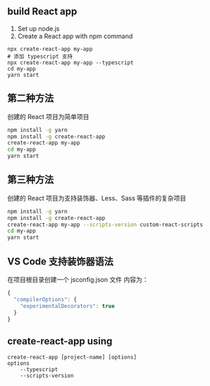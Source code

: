 ## build React app
1. Set up node.js
2. Create a React app with npm command
```shell
npx create-react-app my-app
# 添加 typescript 支持
npx create-react-app my-app --typescript
cd my-app
yarn start
```
## 第二种方法
创建的 React 项目为简单项目
```bash
npm install -g yarn
npm install -g create-react-app
create-react-app my-app
cd my-app
yarn start
```
## 第三种方法
创建的 React 项目为支持装饰器、Less、Sass 等插件的复杂项目
```bash
npm install -g yarn
npm install -g create-react-app
create-react-app my-app --scripts-version custom-react-scripts
cd my-app
yarn start
```
## VS Code 支持装饰器语法
在项目根目录创建一个 jsconfig.json 文件
内容为：
```js
{
  "compilerOptions": {
    "experimentalDecorators": true
  }
}
```

## create-react-app using
```shell
create-react-app [project-name] [options]
options 
    --typescript 
    --scripts-version
```
